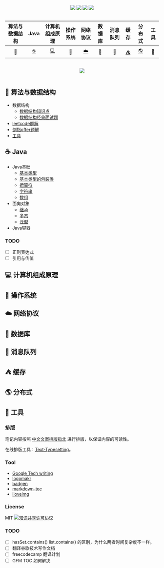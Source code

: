 <div align="center">
    <a href="#"> <img src="https://badgen.net/twitter/follow/cornprincess"></a>
    <a href="assets/download.md"> <img src="https://badgen.net/github/contributors/CornPrincess/Frontend_Notes"></a>
    <a href="#"> <img src="https://badgen.net/npm/license/lodash"></a>
    <!--<a href="#"> <img src="https://badgen.net/badge/%e5%85%ac%e4%bc%97%e5%8f%b7/Cornprincess?icon=rss"></a>-->
    <a href="#"> <img src="https://badgen.net/runkit/cal-badge-icd0onfvrxx6"></a>
</div>
<br>



| 算法与数据结构  | Java | 计算机组成原理| 操作系统 | 网络协议 | 数据库 | 消息队列 | 缓存 | 分布式 | 工具 |
| :-----------: | :-----------: | :-----------: | :-----------: | :-----------: | :-----------: | :-----------: | :-----------: | :-----------: | :-----------: |
| [:pencil:](#pencil-算法与数据结构)  | [:coffee:](#coffee-Java) | [:computer:](#computer-计算机组成原理) | [:fax:](#fax-操作系统) | [:cloud:](#cloud-网络协议) | [:floppy_disk:](#floppy_disk-数据库) | [:postbox:](#postbox-消息队列) | [:tent:](#tent-缓存) | [:earth_americas:](#earth_americas-分布式) | [:wrench:](#wrench-工具) |
<br>

<div align="center">
    <img src="https://media-exp1.licdn.com/dms/image/C561BAQEazVZ-tlQZtg/company-background_10000/0?e=2159024400&v=beta&t=1BGrqFcuQVay8ltLFmf6Y0-1Mw7bhC9gupvsQFWkeek">
</div>

<br>

## :pencil: 算法与数据结构
- 数据结构
  - [数据结构知识点](https://github.com/CornPrincess/Backend_Nodets/blob/master/notes/%E7%AE%97%E6%B3%95%E4%B8%8E%E6%95%B0%E6%8D%AE%E7%BB%93%E6%9E%84/%E6%95%B0%E6%8D%AE%E7%BB%93%E6%9E%84/%E6%95%B0%E6%8D%AE%E7%BB%93%E6%9E%84%E7%9F%A5%E8%AF%86%E7%82%B9.md)
  - [数据结构经典面试题](https://github.com/CornPrincess/Backend_Nodets/blob/master/notes/%E7%AE%97%E6%B3%95%E4%B8%8E%E6%95%B0%E6%8D%AE%E7%BB%93%E6%9E%84/%E6%95%B0%E6%8D%AE%E7%BB%93%E6%9E%84/%E6%95%B0%E6%8D%AE%E7%BB%93%E6%9E%84%E7%BB%8F%E5%85%B8%E9%9D%A2%E8%AF%95%E9%A2%98.md)
- [leetcode题解](https://github.com/CornPrincess/LeetCode)
- [剑指offer题解](https://github.com/CornPrincess/Coding-Interview)
- [工具](https://github.com/CornPrincess/Backend_Nodets/blob/master/notes/%E7%AE%97%E6%B3%95%E4%B8%8E%E6%95%B0%E6%8D%AE%E7%BB%93%E6%9E%84/%E5%B7%A5%E5%85%B7/%E5%B7%A5%E5%85%B7.md)

## :coffee: Java

- Java基础
  - [基本类型](https://github.com/CornPrincess/Backend_Nodets/blob/master/notes/Java/Java%E5%9F%BA%E7%A1%80/%E5%9F%BA%E6%9C%AC%E7%B1%BB%E5%9E%8B.md) 
  - [基本类型的包装类](https://github.com/CornPrincess/Backend_Nodets/blob/master/notes/Java/Java%E5%9F%BA%E7%A1%80/%E5%9F%BA%E6%9C%AC%E7%B1%BB%E5%9E%8B%E5%8C%85%E8%A3%85%E7%B1%BB.md)
  - [运算符](https://github.com/CornPrincess/Backend_Nodets/blob/master/notes/Java/Java%E5%9F%BA%E7%A1%80/%E8%BF%90%E7%AE%97%E7%AC%A6.md)
  - [字符串](https://github.com/CornPrincess/Backend_Nodets/blob/master/notes/Java/Java%E5%9F%BA%E7%A1%80/%E5%AD%97%E7%AC%A6%E4%B8%B2.md)
  - [数组](https://github.com/CornPrincess/Backend_Nodets/blob/master/notes/Java/Java%E5%9F%BA%E7%A1%80/%E6%95%B0%E7%BB%84.md)
- 面向对象
  - [继承](https://github.com/CornPrincess/Backend_Nodets/blob/master/notes/Java/%E9%9D%A2%E5%90%91%E5%AF%B9%E8%B1%A1/%E7%BB%A7%E6%89%BF.md)
  - [多态](https://github.com/CornPrincess/Backend_Nodets/blob/master/notes/Java/%E9%9D%A2%E5%90%91%E5%AF%B9%E8%B1%A1/%E5%A4%9A%E6%80%81.md)
  - [泛型](https://github.com/CornPrincess/Backend_Nodets/blob/master/notes/Java/%E9%9D%A2%E5%90%91%E5%AF%B9%E8%B1%A1/%E6%B3%9B%E5%9E%8B.md)
- Java容器


### TODO
 - [ ] 正则表达式
 - [ ] 引用与传值

## :computer: 计算机组成原理 

## :fax: 操作系统 

## :cloud: 网络协议

## :floppy_disk: 数据库 

## :postbox: 消息队列 

## :tent: 缓存 

## :earth_americas: 分布式
 
## :wrench: 工具 

### 排版

笔记内容按照 [中文文案排版指北](https://github.com/sparanoid/chinese-copywriting-guidelines) 进行排版，以保证内容的可读性。

在线排版工具：[Text-Typesetting](https://github.com/CyC2018/Text-Typesetting)。

### Tool
- [Google Tech writing](https://docs.google.com/document/d/16aoMrMGHPIR1i_eUNRvksdDdwcDG6KiOJN6Vfh-n8-s/edit#heading=h.vnp1hgr949hw)
- [logomakr](https://logomakr.com/)
- [badgen](https://badgen.net)
- [markdown-toc](https://ecotrust-canada.github.io/markdown-toc/)
- [iloveimg](https://www.iloveimg.com/)

### License
MIT
<a rel="license" href="http://creativecommons.org/licenses/by-nc-sa/4.0/"><img alt="知识共享许可协议" style="border-width:0" src="https://i.creativecommons.org/l/by-nc-sa/4.0/88x31.png" /></a>

### TODO
 - [ ] hasSet.contains() list.contains() 的区别，为什么两者时间复杂度不一样。
 - [ ] 翻译谷歌技术写作文档
 - [ ] freecodecamp 翻译计划
 - [ ] GFM TOC 如何解决
